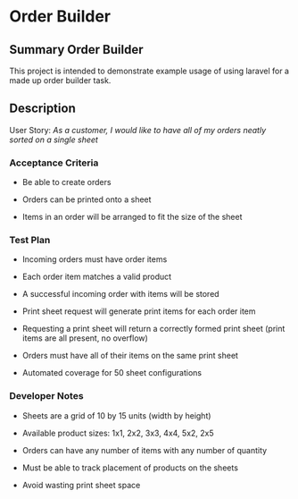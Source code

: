 # Order Builder

## Summary Order Builder

This project is intended to demonstrate example usage of using laravel for a made up order builder task.

## Description

User Story: _As a customer, I would like to have all of my orders neatly sorted on a single sheet_

### Acceptance Criteria

* Be able to create orders

* Orders can be printed onto a sheet

* Items in an order will be arranged to fit the size of the sheet

### Test Plan

* Incoming orders must have order items

* Each order item matches a valid product

* A successful incoming order with items will be stored

* Print sheet request will generate print items for each order item

* Requesting a print sheet will return a correctly formed print sheet (print items are all present, no overflow)

* Orders must have all of their items on the same print sheet

* Automated coverage for 50 sheet configurations

### Developer Notes

* Sheets are a grid of 10 by 15 units (width by height)

* Available product sizes: 1x1, 2x2, 3x3, 4x4, 5x2, 2x5

* Orders can have any number of items with any number of quantity

* Must be able to track placement of products on the sheets

* Avoid wasting print sheet space
